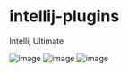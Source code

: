 # intellij-plugins
Intellij Ultimate

![image](https://github.com/cvjeongwon/intellij-plugins/assets/129401101/acc137f0-182c-4364-b1c7-cb61c289e5a1)
![image](https://github.com/cvjeongwon/intellij-plugins/assets/129401101/77e9f8ba-6573-472a-bc1e-c4fd87641f09)
![image](https://github.com/cvjeongwon/intellij-plugins/assets/129401101/73501d3b-5a98-4f38-bda0-205c3b0d1786)

